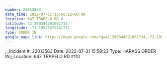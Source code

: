 ```yaml
---
number: 22013563
date_time: 2022-07-31T15:58:22+00:00
location: 647 TRAPELO RD #
latitude: 42.390344591061734
longitude: -71.19523379541711
type: ORDER IN
google_maps_link: https://maps.google.com/?q=42.390344591061734,-71.19523379541711
---
```


;;;Incident #: 22013563  Date: 2022-07-31 15:58:22   Type: HARASS ORDER IN;;;Location: 647 TRAPELO RD #110
